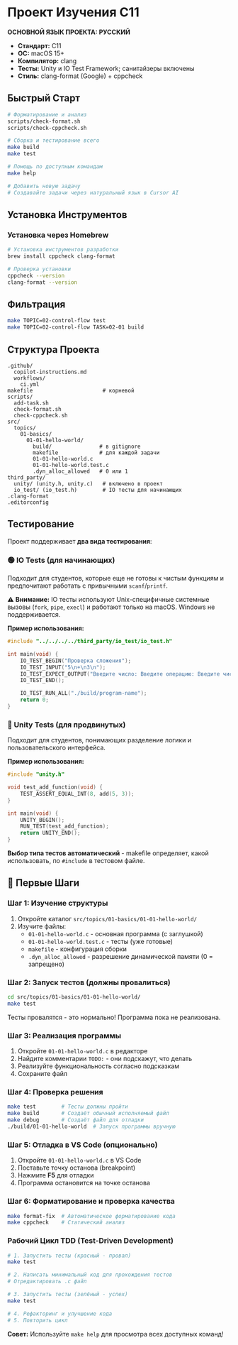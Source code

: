 # Проект Изучения C11

**ОСНОВНОЙ ЯЗЫК ПРОЕКТА: РУССКИЙ**

- **Стандарт:** C11
- **ОС:** macOS 15+
- **Компилятор:** clang
- **Тесты:** Unity и IO Test Framework; санитайзеры включены
- **Стиль:** clang-format (Google) + cppcheck

## Быстрый Старт

```bash
# Форматирование и анализ
scripts/check-format.sh
scripts/check-cppcheck.sh

# Сборка и тестирование всего
make build
make test

# Помощь по доступным командам
make help

# Добавить новую задачу
# Создавайте задачи через натуральный язык в Cursor AI
```

## Установка Инструментов

### Установка через Homebrew

```bash
# Установка инструментов разработки
brew install cppcheck clang-format

# Проверка установки
cppcheck --version
clang-format --version
```

## Фильтрация

```bash
make TOPIC=02-control-flow test
make TOPIC=02-control-flow TASK=02-01 build
```

## Структура Проекта

```
.github/
  copilot-instructions.md
  workflows/
    ci.yml
makefile                      # корневой
scripts/
  add-task.sh
  check-format.sh
  check-cppcheck.sh
src/
  topics/
    01-basics/
      01-01-hello-world/
        build/               # в gitignore
        makefile             # для каждой задачи
        01-01-hello-world.c
        01-01-hello-world.test.c
        .dyn_alloc_allowed   # 0 или 1
third_party/
  unity/ (unity.h, unity.c)   # включено в проект
  io_test/ (io_test.h)        # IO тесты для начинающих
.clang-format
.editorconfig
```

## Тестирование

Проект поддерживает **два вида тестирования**:

### 🟢 IO Tests (для начинающих)

Подходит для студентов, которые еще не готовы к чистым функциям и предпочитают работать с привычными `scanf`/`printf`.

⚠️ **Внимание:** IO тесты используют Unix-специфичные системные вызовы (`fork`, `pipe`, `execl`) и работают только на macOS. Windows не поддерживается.

**Пример использования:**

```c
#include "../../../../third_party/io_test/io_test.h"

int main(void) {
    IO_TEST_BEGIN("Проверка сложения");
    IO_TEST_INPUT("5\n+\n3\n");
    IO_TEST_EXPECT_OUTPUT("Введите число: Введите операцию: Введите число: Результат: 8\n");
    IO_TEST_END();

    IO_TEST_RUN_ALL("./build/program-name");
    return 0;
}
```

### 🔵 Unity Tests (для продвинутых)

Подходит для студентов, понимающих разделение логики и пользовательского интерфейса.

**Пример использования:**

```c
#include "unity.h"

void test_add_function(void) {
    TEST_ASSERT_EQUAL_INT(8, add(5, 3));
}

int main(void) {
    UNITY_BEGIN();
    RUN_TEST(test_add_function);
    return UNITY_END();
}
```

**Выбор типа тестов автоматический** - makefile определяет, какой использовать, по `#include` в тестовом файле.

## 🚀 Первые Шаги

### Шаг 1: Изучение структуры

1. Откройте каталог `src/topics/01-basics/01-01-hello-world/`
2. Изучите файлы:
   - `01-01-hello-world.c` - основная программа (с заглушкой)
   - `01-01-hello-world.test.c` - тесты (уже готовые)
   - `makefile` - конфигурация сборки
   - `.dyn_alloc_allowed` - разрешение динамической памяти (0 = запрещено)

### Шаг 2: Запуск тестов (должны провалиться)

```bash
cd src/topics/01-basics/01-01-hello-world/
make test
```

Тесты провалятся - это нормально! Программа пока не реализована.

### Шаг 3: Реализация программы

1. Откройте `01-01-hello-world.c` в редакторе
2. Найдите комментарии `TODO:` - они подскажут, что делать
3. Реализуйте функциональность согласно подсказкам
4. Сохраните файл

### Шаг 4: Проверка решения

```bash
make test        # Тесты должны пройти
make build       # Создаёт обычный исполняемый файл
make debug       # Создаёт файл для отладки
./build/01-01-hello-world  # Запуск программы вручную
```

### Шаг 5: Отладка в VS Code (опционально)

1. Откройте `01-01-hello-world.c` в VS Code
2. Поставьте точку останова (breakpoint)
3. Нажмите **F5** для отладки
4. Программа остановится на точке останова

### Шаг 6: Форматирование и проверка качества

```bash
make format-fix  # Автоматическое форматирование кода
make cppcheck    # Статический анализ
```

### Рабочий Цикл TDD (Test-Driven Development)

```bash
# 1. Запустить тесты (красный - провал)
make test

# 2. Написать минимальный код для прохождения тестов
# Отредактировать .c файл

# 3. Запустить тесты (зелёный - успех)
make test

# 4. Рефакторинг и улучшение кода
# 5. Повторить цикл
```

**Совет:** Используйте `make help` для просмотра всех доступных команд!
